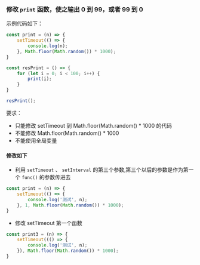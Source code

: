 ### 修改 `print` 函数，使之输出 0 到 99，或者 99 到 0

示例代码如下：
```js
const print = (n) => {
    setTimeout(() => {
        console.log(n);
    }, Math.floor(Math.random()) * 1000);
}

const resPrint = () => {
    for (let i = 0; i < 100; i++) {
        print(i);
    }
}

resPrint();
```

要求： 
* 只能修改 setTimeout 到 Math.floor(Math.random() * 1000 的代码 
* 不能修改 Math.floor(Math.random() * 1000 
* 不能使用全局变量

#### 修改如下
* 利用 `setTimeout` 、 `setInterval` 的第三个参数,第三个以后的参数是作为第一个 `func()` 的参数传进去
```js
const print = (n) => {
    setTimeout(() => {
        console.log('测试', n);
    }, 1, Math.floor(Math.random()) * 1000);
}
```
* 修改 setTimeout 第一个函数
```js
const print3 = (n) => {
    setTimeout((() => {
        console.log('测试', n);
    }), Math.floor(Math.random()) * 1000);
}
```